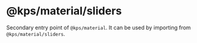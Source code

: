 # @kps/material/sliders

Secondary entry point of `@kps/material`. It can be used by importing from `@kps/material/sliders`.
